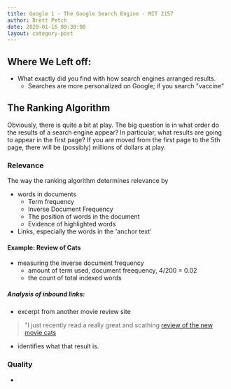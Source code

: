 ```yaml
---
title: Google 1 - The Google Search Engine - MIT 2157
author: Brett Petch
date: 2020-01-16 09:30:00
layout: category-post
---
```


## Where We Left off:
- What exactly did you find with how search engines arranged results.
    - Searches are more personalized on Google; if you search "vaccine" 

## The Ranking Algorithm
Obviously, there is quite a bit at play. The big question is in what order do the results of a search engine appear? In particular, what results are going to appear in the first page? If you are moved from the first page to the 5th page, there will be (possibly) millions of dollars at play.

### Relevance
The way the ranking algorithm determines relevance by 
- words in documents
    - Term frequency
    - Inverse Document Frequency
    - The position of words in the document
    - Evidence of highlighted words
- Links, especially the words in the 'anchor text'

#### Example: Review of Cats
- measuring the inverse document frequency
    - amount of term used, document freequency, 4/200 = 0.02
    - the count of total indexed words
##### Analysis of inbound links:
- excerpt from another movie review site
> "I just recently read a really great and scathing [review of the new movie cats]()
- identifies what that result is. 

### Quality
- 